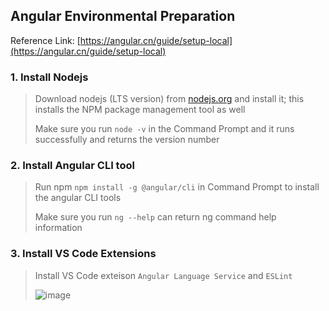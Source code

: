 ## Angular Environmental Preparation

Reference Link: [https://angular.cn/guide/setup-local](https://angular.cn/guide/setup-local)

### 1. Install Nodejs
> Download nodejs (LTS version) from [nodejs.org](https://nodejs.org/) and install it; this installs the NPM package management tool as well
> 
> Make sure you run `node -v` in the Command Prompt and it runs successfully and returns the version number

### 2. Install Angular CLI tool
> Run npm `npm install -g @angular/cli` in Command Prompt to install the angular CLI tools
> 
> Make sure you run `ng --help` can return ng command help information

### 3. Install VS Code Extensions
> Install VS Code exteison `Angular Language Service` and `ESLint`
> 
> ![image](https://github.com/TWA-AFS-202310/.github/assets/1411722/aa0372f0-70a5-4cc0-9ba3-668f4772c20e)
